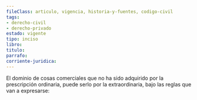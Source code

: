 ```yaml
---
fileClass: articulo, vigencia, historia-y-fuentes, codigo-civil
tags:
- derecho-civil
- derecho-privado
estado: vigente
tipo: inciso
libro:
titulo:
parrafo:
corriente-juridica:
---
```

El dominio de cosas comerciales que no ha sido adquirido por la prescripción ordinaria, puede serlo por la extraordinaria, bajo las reglas que van a expresarse: